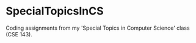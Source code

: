 # SpecialTopicsInCS
Coding assignments from my 'Special Topics in Computer Science' class (CSE 143).
